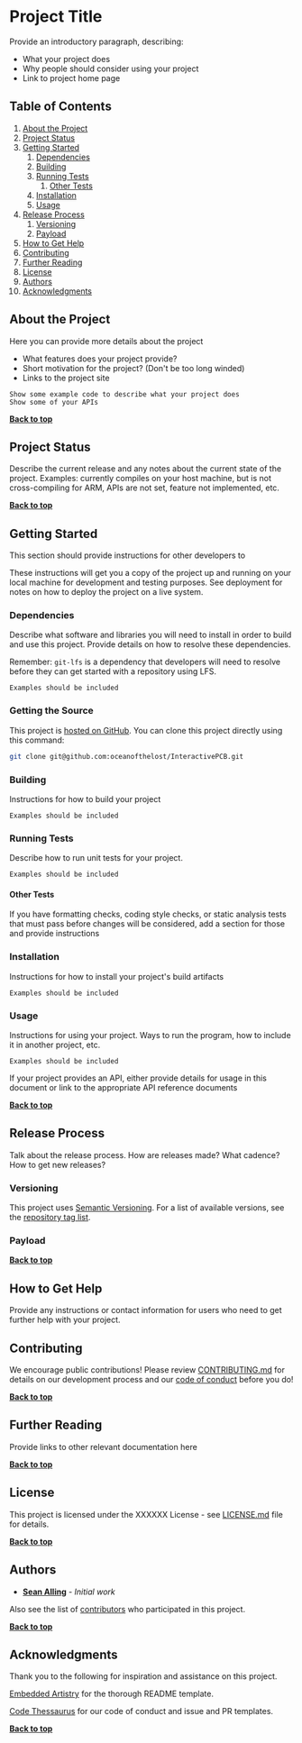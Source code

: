 # Project Title

Provide an introductory paragraph, describing:

* What your project does
* Why people should consider using your project
* Link to project home page

## Table of Contents

1. [About the Project](#about-the-project)
1. [Project Status](#project-status)
1. [Getting Started](#getting-started)
	1. [Dependencies](#dependencies)
	1. [Building](#building)
	2. [Running Tests](#running-tests)
		1. [Other Tests](#other-tests)
	1. [Installation](#installation)
	1. [Usage](#usage)
1. [Release Process](#release-process)
	1. [Versioning](#versioning)
	1. [Payload](#payload)
1. [How to Get Help](#how-to-get-help)
1. [Contributing](#contributing)
1. [Further Reading](#further-reading)
1. [License](#license)
1. [Authors](#authors)
1. [Acknowledgments](#acknowledgements)

## About the Project

Here you can provide more details about the project
* What features does your project provide?
* Short motivation for the project? (Don't be too long winded)
* Links to the project site

```
Show some example code to describe what your project does
Show some of your APIs
```

**[Back to top](#table-of-contents)**

## Project Status

Describe the current release and any notes about the current state of the project. Examples: currently compiles on your host machine, but is not cross-compiling for ARM, APIs are not set, feature not implemented, etc.

**[Back to top](#table-of-contents)**

## Getting Started

This section should provide instructions for other developers to

These instructions will get you a copy of the project up and running on your local machine for development and testing purposes. See deployment for notes on how to deploy the project on a live system.

### Dependencies

Describe what software and libraries you will need to install in order to build and use this project. Provide details on how to resolve these dependencies.

Remember: `git-lfs` is a dependency that developers will need to resolve before they can get started with a repository using LFS.

```
Examples should be included
```

### Getting the Source

This project is [hosted on GitHub](https://github.com/oceanofthelost/InteractivePCB). You can clone this project directly using this command:

```bash
git clone git@github.com:oceanofthelost/InteractivePCB.git
```

### Building

Instructions for how to build your project

```
Examples should be included
```

### Running Tests

Describe how to run unit tests for your project.

```
Examples should be included
```

#### Other Tests

If you have formatting checks, coding style checks, or static analysis tests that must pass before changes will be considered, add a section for those and provide instructions

### Installation

Instructions for how to install your project's build artifacts

```
Examples should be included
```

### Usage

Instructions for using your project. Ways to run the program, how to include it in another project, etc.

```
Examples should be included
```

If your project provides an API, either provide details for usage in this document or link to the appropriate API reference documents

**[Back to top](#table-of-contents)**

## Release Process

Talk about the release process. How are releases made? What cadence? How to get new releases?

### Versioning

This project uses [Semantic Versioning](http://semver.org/). For a list of available versions, see the [repository tag list](https://github.com/oceanofthelost/InteractivePCB/tags).

### Payload

**[Back to top](#table-of-contents)**

## How to Get Help

Provide any instructions or contact information for users who need to get further help with your project.

## Contributing

We encourage public contributions! Please review [CONTRIBUTING.md](CONTRIBUTING.md) for details on our development process and our [code of conduct](CODE_OF_CONDUCT.md) before you do! 

**[Back to top](#table-of-contents)**

## Further Reading

Provide links to other relevant documentation here

**[Back to top](#table-of-contents)**

## License

This project is licensed under the XXXXXX License - see [LICENSE.md](LICENSE.md) file for details.

**[Back to top](#table-of-contents)**

## Authors

* **[Sean Alling](https://github.com/oceanofthelost/InteractivePCB)** - *Initial work*

Also see the list of [contributors](https://github.com/oceanofthelost/InteractivePCB/contributors) who participated in this project.

**[Back to top](#table-of-contents)**

## Acknowledgments

Thank you to the following for inspiration and assistance on this project.

[Embedded Artistry](https://github.com/embeddedartistry) for the thorough README template.

[Code Thessaurus](https://github.com/codethesaurus/codethesaur.us) for our code of conduct and issue and PR templates.

**[Back to top](#table-of-contents)**
